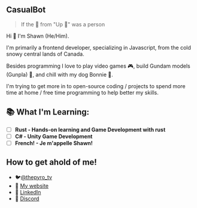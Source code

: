 ## CasualBot 
> If the 🐶 from "Up 🎈" was a person

Hi 👋 I'm Shawn (He/Him). 

I'm primarily a frontend developer, specializing in Javascript, from the cold snowy central lands of Canada. 

Besides programming I love to play video games 🎮, build Gundam models (Gunpla) 🤖, and chill with my dog Bonnie 🐶.

I'm trying to get more in to open-source coding / projects to spend more time at home / free time programming to help better my skills.

## 📚 What I'm Learning:
* [ ] **Rust - Hands-on learning and Game Development with rust**
* [ ] **C# - Unity Game Development**
* [ ] **French! - Je m'appelle Shawn!**

## How to get ahold of me! 

- 🐦[@thepyro_tv](https://twitter.com/ThePyro_TV)
- 🚧 [My website](https://shawnbernard.dev)
- 👔 [LinkedIn](https://www.linkedin.com/in/shawn-bernard-wpg/)
- 💬 [Discord](https://discordapp.com/users/131592142681407488)
<!--
**CasualBot/CasualBot** is a ✨ _special_ ✨ repository because its `README.md` (this file) appears on your GitHub profile.

Here are some ideas to get you started:

- 🔭 I’m currently working on ...
- 🌱 I’m currently learning ...
- 👯 I’m looking to collaborate on ...
- 🤔 I’m looking for help with ...
- 💬 Ask me about ...
- 📫 How to reach me: ...
- 😄 Pronouns: ...
- ⚡ Fun fact: ...
-->
